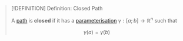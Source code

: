 >[!DEFINITION] Definition: Closed Path
>
>A [path](Path.md) is **closed** if it has a [parameterisation](../../../../Analysis/Vector%20Analysis/Curve%20Parameterisations/Curve%20Parameterisation.md) $\gamma: [a;b] \to \mathbb{R}^n$ such that
>
>$$\gamma(a) = \gamma (b)$$
>
